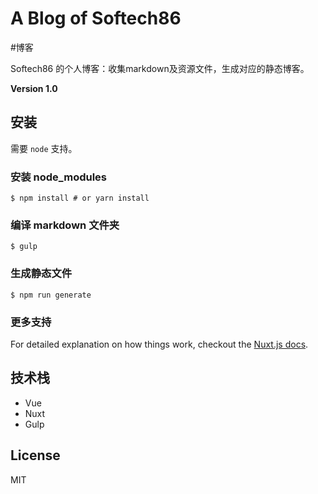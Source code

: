 # A Blog of Softech86

#博客

Softech86 的个人博客：收集markdown及资源文件，生成对应的静态博客。

**Version 1.0**

## 安装
需要  `node` 支持。

### 安装 node_modules
```
$ npm install # or yarn install
```

### 编译 markdown 文件夹
```
$ gulp
```

### 生成静态文件
```
$ npm run generate
```

### 更多支持
For detailed explanation on how things work, checkout the [Nuxt.js docs](https://github.com/nuxt/nuxt.js).

## 技术栈
- Vue
- Nuxt
- Gulp

## License
MIT
